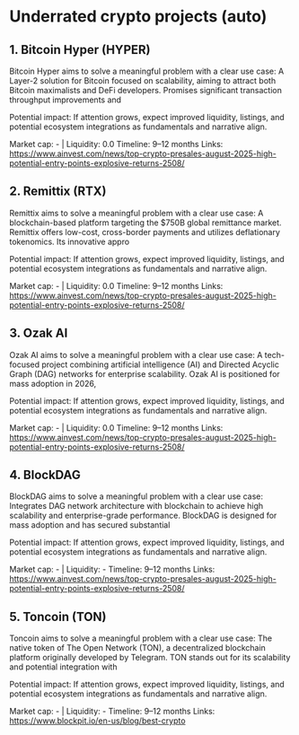 # Underrated crypto projects (auto)

## 1. Bitcoin Hyper (HYPER)
Bitcoin Hyper aims to solve a meaningful problem with a clear use case: A Layer-2 solution for Bitcoin focused on scalability, aiming to attract both Bitcoin maximalists and DeFi developers. Promises significant transaction throughput improvements and

Potential impact: If attention grows, expect improved liquidity, listings, and potential ecosystem integrations as fundamentals and narrative align.

Market cap: - | Liquidity: 0.0
Timeline: 9–12 months
Links: https://www.ainvest.com/news/top-crypto-presales-august-2025-high-potential-entry-points-explosive-returns-2508/

## 2. Remittix (RTX)
Remittix aims to solve a meaningful problem with a clear use case: A blockchain-based platform targeting the $750B global remittance market. Remittix offers low-cost, cross-border payments and utilizes deflationary tokenomics. Its innovative appro

Potential impact: If attention grows, expect improved liquidity, listings, and potential ecosystem integrations as fundamentals and narrative align.

Market cap: - | Liquidity: 0.0
Timeline: 9–12 months
Links: https://www.ainvest.com/news/top-crypto-presales-august-2025-high-potential-entry-points-explosive-returns-2508/

## 3. Ozak AI 
Ozak AI aims to solve a meaningful problem with a clear use case: A tech-focused project combining artificial intelligence (AI) and Directed Acyclic Graph (DAG) networks for enterprise scalability. Ozak AI is positioned for mass adoption in 2026,

Potential impact: If attention grows, expect improved liquidity, listings, and potential ecosystem integrations as fundamentals and narrative align.

Market cap: - | Liquidity: 0.0
Timeline: 9–12 months
Links: https://www.ainvest.com/news/top-crypto-presales-august-2025-high-potential-entry-points-explosive-returns-2508/

## 4. BlockDAG 
BlockDAG aims to solve a meaningful problem with a clear use case: Integrates DAG network architecture with blockchain to achieve high scalability and enterprise-grade performance. BlockDAG is designed for mass adoption and has secured substantial

Potential impact: If attention grows, expect improved liquidity, listings, and potential ecosystem integrations as fundamentals and narrative align.

Market cap: - | Liquidity: -
Timeline: 9–12 months
Links: https://www.ainvest.com/news/top-crypto-presales-august-2025-high-potential-entry-points-explosive-returns-2508/

## 5. Toncoin (TON)
Toncoin aims to solve a meaningful problem with a clear use case: The native token of The Open Network (TON), a decentralized blockchain platform originally developed by Telegram. TON stands out for its scalability and potential integration with

Potential impact: If attention grows, expect improved liquidity, listings, and potential ecosystem integrations as fundamentals and narrative align.

Market cap: - | Liquidity: -
Timeline: 9–12 months
Links: https://www.blockpit.io/en-us/blog/best-crypto
